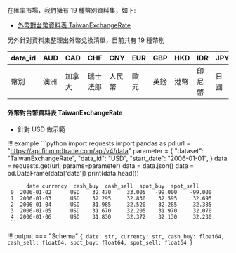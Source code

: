 在匯率市場，我們擁有 19 種幣別資料集，如下: 

- [外幣對台幣資料表 TaiwanExchangeRate](https://finmind.github.io/tutor/InterestRate/#taiwanexchangerate)

另外針對資料集整理出外幣兌換清單，目前共有 19 種幣別

| data_id 	| AUD  	| CAD    	| CHF      	| CNY    	| EUR  	| GBP  	| HKD  	| IDR    	| JPY  	| KRW  	| MYR    	| NZD  	| PHP      	| SEK    	| SGD      	| THB  	| USD  	| VND    	| ZAR    	|
|---------	|------	|--------	|----------	|--------	|------	|------	|------	|--------	|------	|------	|--------	|------	|----------	|--------	|----------	|------	|------	|--------	|--------	|
| 幣別    	| 澳洲 	| 加拿大 	| 瑞士法郎 	| 人民幣 	| 歐元 	| 英鎊 	| 港幣 	| 印尼幣 	| 日圓 	| 韓元 	| 馬來幣 	| 紐元 	| 菲國比索 	| 瑞典幣 	| 新加坡幣 	| 泰幣 	| 美金 	| 越南盾 	| 南非幣 	|


#### 外幣對台幣資料表 TaiwanExchangeRate

- 針對 USD 做示範

!!! example
     ```python
     import requests
     import pandas as pd
     url = "https://api.finmindtrade.com/api/v4/data"
     parameter = {
          "dataset": "TaiwanExchangeRate",
          "data_id": "USD",
          "start_date": "2006-01-01",
     }
     data = requests.get(url, params=parameter)
     data = data.json()
     data = pd.DataFrame(data['data'])
     print(data.head())

          date currency  cash_buy  cash_sell  spot_buy  spot_sell
     0  2006-01-02      USD    32.470     33.005   -99.000    -99.000
     1  2006-01-03      USD    32.295     32.830    32.595     32.695
     2  2006-01-04      USD    31.985     32.520    32.285     32.385
     3  2006-01-05      USD    31.670     32.205    31.970     32.070
     4  2006-01-06      USD    31.830     32.372    32.130     32.230
     ```
!!! output
    === "Schema"
        ```
        {
            date: str,
            currency: str,
            cash_buy: float64,
            cash_sell: float64,
            spot_buy: float64,
            spot_sell: float64
        }
        ```